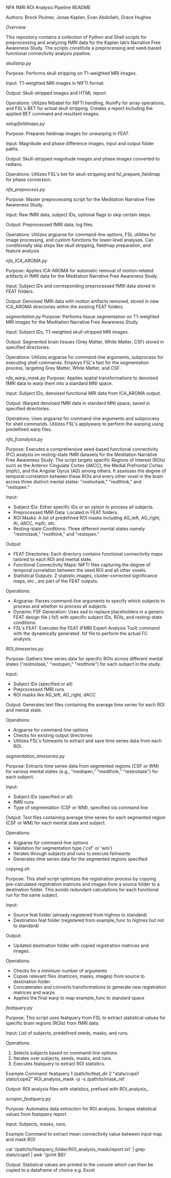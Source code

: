 NFA fMRI ROI Analysis Pipeline README

Authors: Brock Pluimer, Jonas Kaplan, Evan Abdollahi, Grace Hughes

*Overview*

This repository contains a collection of Python and Shell scripts for preprocessing and analyzing fMRI data for the Kaplan lab’s Narrative Free Awareness Study. The scripts constitute a preprocessing and seed-based functional connectivity analysis pipeline.


*skullstrip.py*

Purpose: Performs skull stripping on T1-weighted MRI images.

Input: T1-weighted MRI images in NIFTI format.

Output: Skull-stripped images and HTML report.

Operations: Utilizes Nibabel for NIFTI handling, NumPy for array operations, and FSL's BET for actual skull stripping. Creates a report including the applied BET command and resultant images.


*setupfieldmaps.py*

Purpose: Prepares fieldmap images for unwarping in FEAT.

Input: Magnitude and phase difference images, input and output folder paths.

Output: Skull-stripped magnitude images and phase images converted to radians.

Operations: Utilizes FSL's bet for skull-stripping and fsl_prepare_fieldmap for phase conversion.


*nfa_preprocess.py*

Purpose: Master preprocessing script for the Meditation Narrative Free Awareness Study.

Input: Raw fMRI data, subject IDs, optional flags to skip certain steps.

Output: Preprocessed fMRI data, log files.

Operations: Utilizes argparse for command-line options, FSL utilities for image processing, and custom functions for lower-level analyses. Can conditionally skip steps like skull stripping, fieldmap preparation, and feature analysis.


*nfa_ICA_AROMA.py*

Purpose: Applies ICA-AROMA for automatic removal of motion-related artifacts in fMRI data for the Meditation Narrative Free Awareness Study.

Input: Subject IDs and corresponding preprocessed fMRI data stored in FEAT folders.

Output: Denoised fMRI data with motion artifacts removed, stored in new ICA_AROMA directories within the existing FEAT folders.


*segmentation.py*
Purpose: Performs tissue segmentation on T1-weighted MRI images for the Meditation Narrative Free Awareness Study.

Input: Subject IDs, T1-weighted skull-stripped MRI images.

Output: Segmented brain tissues (Grey Matter, White Matter, CSF) stored in specified directories.

Operations: Utilizes argparse for command-line arguments, subprocess for executing shell commands. Employs FSL's fast for the segmentation process, targeting Grey Matter, White Matter, and CSF.


*nfa_warp_mask.py*
Purpose: Applies spatial transformations to denoised fMRI data to warp them into a standard MNI space.

Input: Subject IDs, denoised functional MRI data from ICA_AROMA output.

Output: Warped denoised fMRI data in standard MNI space, saved in specified directories.

Operations: Uses argparse for command-line arguments and subprocess for shell commands. Utilizes FSL's applywarp to perform the warping using predefined warp files.


*nfa_fcanalysis.py*

Purpose: Executes a comprehensive seed-based functional connectivity (FC) analysis on resting-state fMRI datasets for the Meditation Narrative Free Awareness Study. The script targets specific Regions of Interest (ROIs) such as the Anterior Cingulate Cortex (dACC), the Medial Prefrontal Cortex (mpfc), and the Angular Gyrus (AG) among others. It assesses the degree of temporal correlation between these ROIs and every other voxel in the brain across three distinct mental states: "restnotask," "restthink," and "restopen."

Input:
* Subject IDs: Either specific IDs or an option to process all subjects.
* Preprocessed fMRI Data: Located in FEAT folders.
* ROI Masks: A list of predefined ROI masks including AG_left, AG_right, AI, dACC, mpfc, etc.
* Resting-state Conditions: Three different mental states namely "restnotask," "restthink," and "restopen."
  
Output:
* FEAT Directories: Each directory contains functional connectivity maps tailored to each ROI and mental state.
* Functional Connectivity Maps: NIFTI files capturing the degree of temporal correlation between the seed ROI and all other voxels.
* Statistical Outputs: Z-statistic images, cluster-corrected significance maps, etc., are part of the FEAT outputs.
  
Operations:
* Argparse: Parses command-line arguments to specify which subjects to process and whether to process all subjects.
* Dynamic FSF Generation: Uses sed to replace placeholders in a generic FEAT design file (.fsf) with specific subject IDs, ROIs, and resting-state conditions.
* FSL's FEAT: Executes the FEAT (FMRI Expert Analysis Tool) command with the dynamically generated .fsf file to perform the actual FC analysis.


*ROI_timeseries.py*

Purpose: Gathers time series data for specific ROIs across different mental states ("restnotask," "restopen," "restthink") for each subject in the study.

Input:
* Subject IDs (specified or all)
* Preprocessed fMRI runs
* ROI masks like AG_left, AG_right, dACC
  
Output: Generates text files containing the average time series for each ROI and mental state.

Operations:
* Argparse for command-line options
* Checks for existing output directories
* Utilizes FSL's fslmeants to extract and save time series data from each ROI.


*segmentation_timeseries.py*

Purpose: Extracts time series data from segmented regions (CSF or WM) for various mental states (e.g., "medopen," "medthink," "restnotask") for each subject.

Input:
* Subject IDs (specified or all)
* fMRI runs
* Type of segmentation (CSF or WM), specified via command line
  
Output: Text files containing average time series for each segmented region (CSF or WM) for each mental state and subject.

Operations:
* Argparse for command-line options
* Validation for segmentation type ('csf' or 'wm')
* Iterates through subjects and runs to execute fslmeants
* Generates time series data for the segmented regions specified


*copyreg.sh*

Purpose: This shell script optimizes the registration process by copying pre-calculated registration matrices and images from a source folder to a destination folder. This avoids redundant calculations for each functional run for the same subject.

Input:
- Source feat folder (already registered from highres to standard)
- Destination feat folder (registered from example_func to highres but not to standard)
  
Output:
- Updated destination folder with copied registration matrices and images.
  
Operations:
- Checks for a minimum number of arguments
- Copies relevant files (matrices, masks, images) from source to destination folder
- Concatenates and converts transformations to generate new registration matrices and warps
- Applies the final warp to map example_func to standard space


*featquery.py*

Purpose: This script uses featquery from FSL to extract statistical values for specific brain regions (ROIs) from fMRI data.

Input: List of subjects, predefined seeds, masks, and runs.

Operations:
1. Selects subjects based on command-line options.
2. Iterates over subjects, seeds, masks, and runs.
3. Executes featquery to extract ROI statistics.
   
Example Command:
featquery 1 /path/to/feat_dir 2 "stats/cope1 stats/cope2" ROI_analysis_mask -p -s /path/to/mask_ref 

Output: ROI analysis files with statistics, prefixed with ROI_analysis_.


*scraper_featquery.py*

Purpose: Automates data extraction for ROI analysis. Scrapes statistical values from featquery report.

Input: Subjects, masks, runs.

Example Command to extract mean connectivity value between input map and mask ROI:

cat '/path/to/featquery_folder/ROI_analysis_mask/report.txt' | grep stats/cope1 | awk '{print $6}' 

Output: Statistical values are printed to the console which can then be copied to a dataframe of choice e.g. Excel


